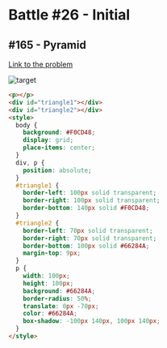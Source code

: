 # Battle #26 - Initial

## #165 - Pyramid

[Link to the problem](https://cssbattle.dev/play/165)

![target](https://cssbattle.dev/targets/165.png)

```html
<p></p>
<div id="triangle1"></div>
<div id="triangle2"></div>
<style>
  body {
    background: #F0CD48;
    display: grid;
    place-items: center;
  }
  div, p {
    position: absolute;
  }
  #triangle1 {
    border-left: 100px solid transparent;
    border-right: 100px solid transparent;
    border-bottom: 140px solid #F0CD48;
  }
  #triangle2 {
    border-left: 70px solid transparent;
    border-right: 70px solid transparent;
    border-bottom: 100px solid #66284A;
    margin-top: 9px;
  }
  p {
    width: 100px;
    height: 100px;
    background: #66284A;
    border-radius: 50%;
    translate: 0px -70px;
    color: #66284A;
    box-shadow: -100px 140px, 100px 140px;
  }
</style>
```

